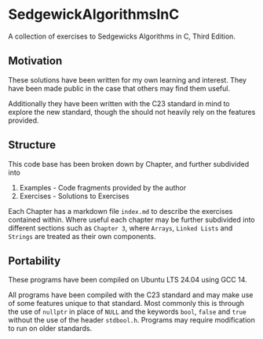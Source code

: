 # SedgewickAlgorithmsInC
A collection of exercises to Sedgewicks Algorithms in C, Third Edition.

## Motivation

These solutions have been written for my own learning and interest. They
have been made public in the case that others may find them useful.

Additionally they have been written with the C23 standard in mind to
explore the new standard, though the should not heavily rely on the
features provided.

## Structure

This code base has been broken down by Chapter, and further subdivided
into 
1. Examples - Code fragments provided by the author
2. Exercises - Solutions to Exercises

Each Chapter has a markdown file `index.md` to describe the exercises
contained within. Where useful each chapter may be further subdivided
into different sections such as `Chapter 3`, where `Arrays`, `Linked Lists`
and `Strings` are treated as their own components.

## Portability

These programs have been compiled on Ubuntu LTS 24.04 using GCC 14. 

All programs have been compiled with the C23 standard and may make use of
some features unique to that standard. Most commonly this is through the
use of `nullptr` in place of `NULL` and the keywords `bool`, `false` and
`true` without the use of the header `stdbool.h`. Programs may require
modification to run on older standards.

